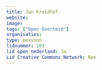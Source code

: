 ```yaml
---
title: Jan Kruidhof
website: 
image: 
tags: ["Open Overheid"]
organisaties:
type: persoon
lidnummer: 103
lid open nederland: Ja
Lid Creative Commons Network: Nee
---
```


